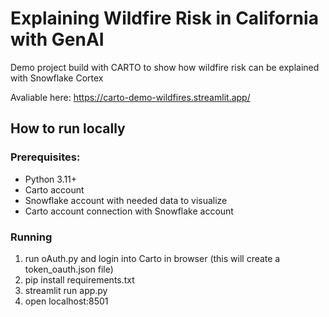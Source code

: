 # Explaining Wildfire Risk in California with GenAI
Demo project build with CARTO to show how wildfire risk can be explained with Snowflake Cortex

Avaliable here: https://carto-demo-wildfires.streamlit.app/

## How to run locally
### Prerequisites:
- Python 3.11+
- Carto account
- Snowflake account with needed data to visualize
- Carto account connection with Snowflake account

### Running
1. run oAuth.py and login into Carto in browser (this will create a token_oauth.json file)
2. pip install requirements.txt
3. streamlit run app.py
4. open localhost:8501
